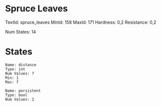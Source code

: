 # Spruce Leaves
TextId: spruce_leaves
MinId: 158
MaxId: 171
Hardness: 0,2
Resistance: 0,2

Num States: 14
# States
```
Name: distance
Type: int
Num Values: 7
Min: 1
Max: 7

Name: persistent
Type: bool
Num Values: 2
```